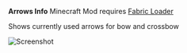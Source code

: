**Arrows Info** Minecraft Mod requires [Fabric Loader](https://fabricmc.net/use/)

Shows currently used arrows for bow and crossbow

![Screenshot](https://github.com/intact/arrows-info/blob/main/screentshot-1.png)